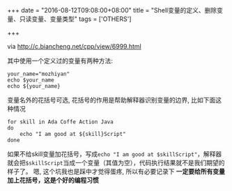 +++
date = "2016-08-12T09:08:00+08:00"
title = "Shell变量的定义、删除变量、只读变量、变量类型"
tags = ['OTHERS']

+++

via <http://c.biancheng.net/cpp/view/6999.html>

其中使用一个定义过的变量有两种方法:
```
your_name="mozhiyan"
echo $your_name
echo ${your_name}
```
变量名外的花括号可选, 花括号的作用是帮助解释器识别变量的边界, 比如下面这种情况
```
for skill in Ada Coffe Action Java 
do
    echo "I am good at ${skill}Script"
done
```
如果不给skill变量加花括号，写成`echo "I am good at $skillScript"`，解释器就会把`$skillScript`当成一个变量（其值为空），代码执行结果就不是我们期望的样子了。
嗯, 这个坑我也是踩中才觉得蛋疼, 所以有必要记录下
**一定要给所有变量加上花括号，这是个好的编程习惯**
